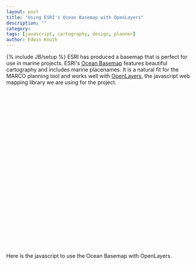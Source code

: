 ```yaml
---
layout: post
title: "Using ESRI's Ocean Basemap with OpenLayers"
description: ""
category: 
tags: [javascript, cartography, design, planner]
author: Edwin Knuth
---
```

{% include JB/setup %}
ESRI has produced a basemap that is perfect for use in marine projects.  ESRI's [Ocean Basemap](http://www.arcgis.com/home/item.html?id=6348e67824504fc9a62976434bf0d8d5) features beautiful cartography and includes marine placenames.  It is a natural fit for the MARCO planning tool and works well with [OpenLayers](http://openlayers.org/), the javascript web mapping library we are using for the project.

<style>
#map_container {
	height: 400px;
	width: 620px;
}
img.olTileImage {
    max-width: 256px !important;
}

</style>

<div id="map_container"> </div>
<br/>

Here is the javascript to use the Ocean Basemap with OpenLayers.

<script src="https://gist.github.com/3177975.js?file=map.js"> </script>

<script src="http://dev.marco.marineplanning.org/media/marco-proto/assets/openlayers/OpenLayers.js"> </script>

<script src="https://gist.github.com/raw/3177975/b9ea8ad227556d6235c3c9f86b5402367769e4df/map.js"> </script>

